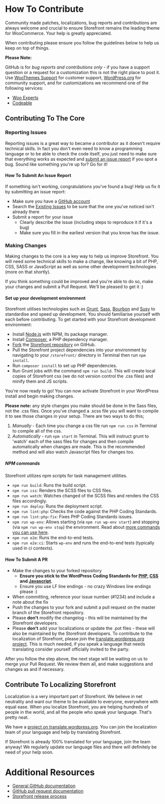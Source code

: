 # How To Contribute

Community made patches, localizations, bug reports and contributions are always welcome and crucial to ensure Storefront remains the leading theme for WooCommerce. Your help is greatly appreciated.

When contributing please ensure you follow the guidelines below to help us keep on top of things.

__Please Note:__

GitHub is for *bug reports and contributions only* - if you have a support question or a request for a customization this is not the right place to post it. Use [WooThemes Support](https://support.woothemes.com) for customer support, [WordPress.org](http://wordpress.org/support/themes/storefront) for community support, and for customizations we recommend one of the following services:

- [Woo Experts](https://woocommerce.com/experts/)
- [Codeable](https://codeable.io/)

## Contributing To The Core

### Reporting Issues

Reporting issues is a great way to became a contributor as it doesn't require technical skills. In fact you don't even need to know a programming language or to be able to check the code itself, you just need to make sure that everything works as expected and [submit an issue report](https://github.com/woothemes/woocommerce/issues/new) if you spot a bug. Sound like something you're up for? Go for it!

#### How To Submit An Issue Report

If something isn't working, congratulations you've found a bug! Help us fix it by submitting an issue report:

* Make sure you have a [GitHub account](https://github.com/signup/free)
* Search the [Existing Issues](https://github.com/woothemes/storefront/issues) to be sure that the one you've noticed isn't already there
* Submit a report for your issue
  * Clearly describe the issue (including steps to reproduce it if it's a bug)
  * Make sure you fill in the earliest version that you know has the issue.

### Making Changes

Making changes to the core is a key way to help us improve Storefront. You will need some technical skills to make a change, like knowing a bit of PHP, CSS, SASS or JavaScript as well as some other development technologies (more on that shortly).

If you think something could be improved and you're able to do so, make your changes and submit a Pull Request. We'll be pleased to get it :)

#### Set up your development environment
Storefront utilises technologies such as [Grunt](http://gruntjs.com/), [Sass](http://sass-lang.com/), [Bourbon](http://bourbon.io/) and [Susy](http://susy.oddbird.net/) to standardise and speed up development. You should familiarise yourself with each before contributing. To get started with your Storefront development environment:

* Install [Node.js](https://nodejs.org/en/) with NPM, its package manager.
* Install [Composer](https://getcomposer.org), a PHP dependency manager.
* [Fork](https://help.github.com/articles/fork-a-repo/) the [Storefront repository](https://github.com/woothemes/storefront) on GitHub.
* Pull the Storefront project dependencies into your environment by navigating to your `/storefront/` directory in Terminal then run `npm install`.
* Run `composer install` to set up PHP dependencies.
* Run Grunt jobs with the command `npm run build`. This will create local copies of Storefront css (we do not version control the .css files) and minify them and JS scripts.

You're now ready to go! You can now activate Storefront in your WordPress install and begin making changes.

**Please note:** any style changes you make should be done in the Sass files, not the .css files. Once you've changed a .scss file you will want to compile it to see those changes in your setup. There are two ways to do this;

1. *Manually* - Each time you change a css file run `npm run css` in Terminal to compile all of the css.
2. *Automatically* - run `npm start` in Terminal. This will instruct grunt to 'watch' each of the sass files for changes and then compile automatically when changes are made. This is the recommended method and will also watch Javascript files for changes too.

##### NPM commands

Storefront utilizes npm scripts for task management utilities.

- `npm run build`: Runs the build script.
- `npm run css`: Renders the SCSS files to CSS files.
- `npm run watch`: Watches changed of the SCSS files and renders the CSS files accordingly.
- `npm run deploy`: Runs the deployment script.
- `npm run lint:php`: Checks the code against the PHP Coding Standards.
- `npm run lint:php:fix`: Fixes PHP Coding Standards issues.
- `npm run wp-env`: Allows starting (via `npm run wp-env start`) and stopping (via `npm run wp-env stop`) the environment. Read about [more commands you can use here](https://github.com/WordPress/gutenberg/tree/master/packages/env).
- `npm run e2e`: Runs the end-to-end tests.
- `npm run e2e:ci`: Starts `wp-env` and runs the end-to-end tests (typically used in ci contexts).

#### How To Submit A PR

* Make the changes to your forked repository
  * **Ensure you stick to the WordPress Coding Standards for [PHP](http://make.wordpress.org/core/handbook/coding-standards/php/), [CSS](https://make.wordpress.org/core/handbook/best-practices/coding-standards/css/) and [Javascript](https://make.wordpress.org/core/handbook/best-practices/coding-standards/javascript/).**
  * Ensure you use LF line endings - no crazy Windows line endings please :)
* When committing, reference your issue number (#1234) and include a note about the fix
* Push the changes to your fork and submit a pull request on the master branch of the Storefront repository.
* Please **don't** modify the changelog - this will be maintained by the Storefront developers.
* Please **don't** add your localizations or update the .pot files - these will also be maintained by the Storefront developers. To contribute to the localization of Storefront, please join the [translate.wordpress.org project](https://translate.wordpress.org/projects/wp-themes/storefront). This is much needed, if you speak a language that needs translating consider yourself officially invited to the party.

After you follow the step above, the next stage will be waiting on us to merge your Pull Request. We review them all, and make suggestions and changes as and if necessary.

## Contribute To Localizing Storefront

Localization is a very important part of Storefront. We believe in net neutrality and want our theme to be available to everyone, everywhere with equal ease. When you localize Storefront, you are helping hundreds of people in the world, and all the people who speak your language. That's pretty neat.

We have a [project on translate.wordpress.org](https://translate.wordpress.org/projects/wp-themes/storefront). You can join the localization team of your language and help by translating Storefront.

If Storefront is already 100% translated for your language, join the team anyway! We regularly update our language files and there will definitely be need of your help soon.

# Additional Resources

* [General GitHub documentation](http://help.github.com/)
* [GitHub pull request documentation](http://help.github.com/send-pull-requests/)
* [Storefront release process](./docs/releases.md)
